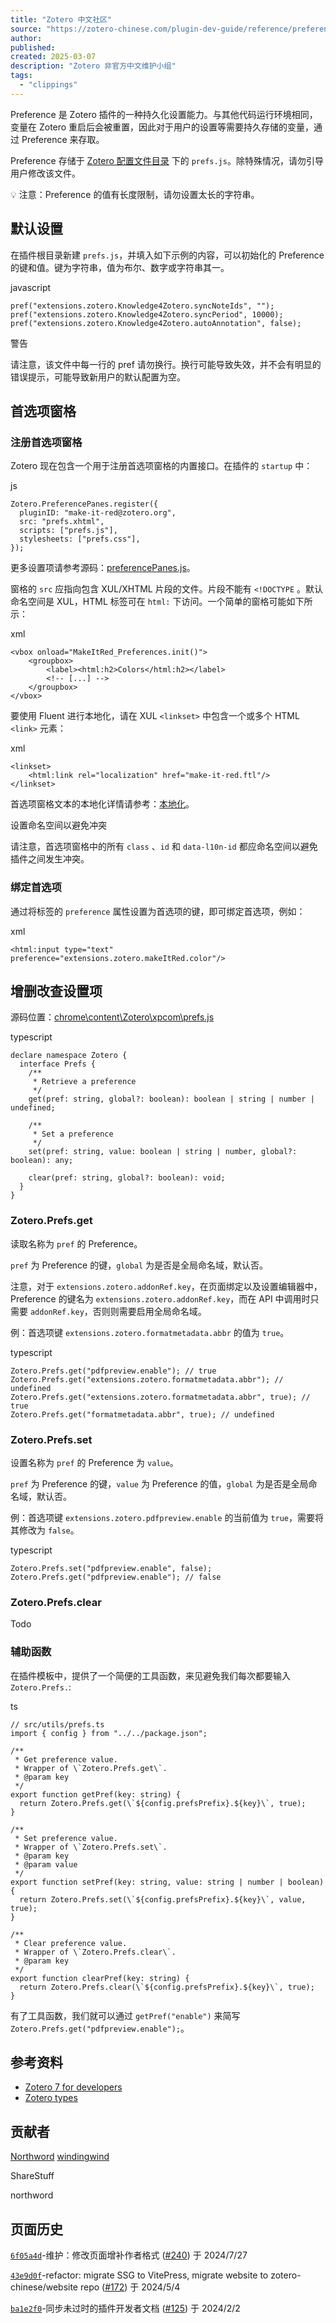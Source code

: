 ```yaml
---
title: "Zotero 中文社区"
source: "https://zotero-chinese.com/plugin-dev-guide/reference/preference"
author:
published:
created: 2025-03-07
description: "Zotero 非官方中文维护小组"
tags:
  - "clippings"
---
```

Preference 是 Zotero 插件的一种持久化设置能力。与其他代码运行环境相同，变量在 Zotero 重启后会被重置，因此对于用户的设置等需要持久存储的变量，通过 Preference 来存取。

Preference 存储于 [Zotero 配置文件目录](https://www.zotero.org/support/kb/profile_directory) 下的 `prefs.js`。除特殊情况，请勿引导用户修改该文件。

💡 注意：Preference 的值有长度限制，请勿设置太长的字符串。

## 默认设置

在插件根目录新建 `prefs.js`，并填入如下示例的内容，可以初始化的 Preference 的键和值。键为字符串，值为布尔、数字或字符串其一。

javascript
```vp
pref("extensions.zotero.Knowledge4Zotero.syncNoteIds", "");
pref("extensions.zotero.Knowledge4Zotero.syncPeriod", 10000);
pref("extensions.zotero.Knowledge4Zotero.autoAnnotation", false);
```

警告

请注意，该文件中每一行的 pref 请勿换行。换行可能导致失效，并不会有明显的错误提示，可能导致新用户的默认配置为空。

## 首选项窗格

### 注册首选项窗格

Zotero 现在包含一个用于注册首选项窗格的内置接口。在插件的 `startup` 中：

js
```vp
Zotero.PreferencePanes.register({
  pluginID: "make-it-red@zotero.org",
  src: "prefs.xhtml",
  scripts: ["prefs.js"],
  stylesheets: ["prefs.css"],
});
```

更多设置项请参考源码：[preferencePanes.js](https://github.com/zotero/zotero/blob/main/chrome/content/zotero/xpcom/preferencePanes.js#L123)。

窗格的 `src` 应指向包含 XUL/XHTML 片段的文件。片段不能有 `<!DOCTYPE` 。默认命名空间是 XUL，HTML 标签可在 `html:` 下访问。一个简单的窗格可能如下所示：

xml
```vp
<vbox onload="MakeItRed_Preferences.init()">
	<groupbox>
		<label><html:h2>Colors</html:h2></label>
		<!-- [...] -->
	</groupbox>
</vbox>
```

要使用 Fluent 进行本地化，请在 XUL `<linkset>` 中包含一个或多个 HTML `<link>` 元素：

xml
```vp
<linkset>
	<html:link rel="localization" href="make-it-red.ftl"/>
</linkset>
```

首选项窗格文本的本地化详情请参考：[本地化](https://zotero-chinese.com/plugin-dev-guide/reference/localization)。

设置命名空间以避免冲突

请注意，首选项窗格中的所有 `class` 、`id` 和 `data-l10n-id` 都应命名空间以避免插件之间发生冲突。

### 绑定首选项

通过将标签的 `preference` 属性设置为首选项的键，即可绑定首选项，例如：

xml
```vp
<html:input type="text" preference="extensions.zotero.makeItRed.color"/>
```

## 增删改查设置项

源码位置：[chrome\\content\\Zotero\\xpcom\\prefs.js](https://github.com/zotero/zotero/blob/master/chrome/content/zotero/xpcom/prefs.js)

typescript
```vp
declare namespace Zotero {
  interface Prefs {
    /**
     * Retrieve a preference
     */
    get(pref: string, global?: boolean): boolean | string | number | undefined;

    /**
     * Set a preference
     */
    set(pref: string, value: boolean | string | number, global?: boolean): any;

    clear(pref: string, global?: boolean): void;
  }
}
```

### Zotero.Prefs.get

读取名称为 `pref` 的 Preference。

`pref` 为 Preference 的键，`global` 为是否是全局命名域，默认否。

注意，对于 `extensions.zotero.addonRef.key`，在页面绑定以及设置编辑器中，Preference 的键名为 `extensions.zotero.addonRef.key`，而在 API 中调用时只需要 `addonRef.key`，否则则需要启用全局命名域。

例：首选项键 `extensions.zotero.formatmetadata.abbr` 的值为 `true`。

typescript
```vp
Zotero.Prefs.get("pdfpreview.enable"); // true
Zotero.Prefs.get("extensions.zotero.formatmetadata.abbr"); // undefined
Zotero.Prefs.get("extensions.zotero.formatmetadata.abbr", true); // true
Zotero.Prefs.get("formatmetadata.abbr", true); // undefined
```

### Zotero.Prefs.set

设置名称为 `pref` 的 Preference 为 `value`。

`pref` 为 Preference 的键，`value` 为 Preference 的值，`global` 为是否是全局命名域，默认否。

例：首选项键 `extensions.zotero.pdfpreview.enable` 的当前值为 `true`，需要将其修改为 `false`。

typescript
```vp
Zotero.Prefs.set("pdfpreview.enable", false);
Zotero.Prefs.get("pdfpreview.enable"); // false
```

### Zotero.Prefs.clear

Todo

### 辅助函数

在插件模板中，提供了一个简便的工具函数，来见避免我们每次都要输入 `Zotero.Prefs.`:

ts
```vp
// src/utils/prefs.ts
import { config } from "../../package.json";

/**
 * Get preference value.
 * Wrapper of \`Zotero.Prefs.get\`.
 * @param key
 */
export function getPref(key: string) {
  return Zotero.Prefs.get(\`${config.prefsPrefix}.${key}\`, true);
}

/**
 * Set preference value.
 * Wrapper of \`Zotero.Prefs.set\`.
 * @param key
 * @param value
 */
export function setPref(key: string, value: string | number | boolean) {
  return Zotero.Prefs.set(\`${config.prefsPrefix}.${key}\`, value, true);
}

/**
 * Clear preference value.
 * Wrapper of \`Zotero.Prefs.clear\`.
 * @param key
 */
export function clearPref(key: string) {
  return Zotero.Prefs.clear(\`${config.prefsPrefix}.${key}\`, true);
}
```

有了工具函数，我们就可以通过 `getPref("enable")` 来简写 `Zotero.Prefs.get("pdfpreview.enable");`。

## 参考资料

- [Zotero 7 for developers](https://www.zotero.org/support/dev/zotero_7_for_developers)
- [Zotero types](https://github.com/windingwind/zotero-types/blob/master/types/xpcom/prefs.d.ts)

## 贡献者

[Northword](https://github.com/northword) [windingwind](https://github.com/windingwind)

ShareStuff

northword

## 页面历史

[`6f05a4d`](https://github.com/zotero-chinese/wiki/commit/6f05a4d945722a3501035e323c1cbf15ec191a3c)\-维护：修改页面增补作者格式 ([#240](https://github.com/zotero-chinese/wiki/issues/240)) 于 2024/7/27

[`43e9d0f`](https://github.com/zotero-chinese/wiki/commit/43e9d0ffbce770c9175de4c929f12fa5252a3d66)\-refactor: migrate SSG to VitePress, migrate website to zotero-chinese/website repo ([#172](https://github.com/zotero-chinese/wiki/issues/172)) 于 2024/5/4

[`ba1e2f0`](https://github.com/zotero-chinese/wiki/commit/ba1e2f057d4b41b2917d9dba2bf90f3f058929c1)\-同步未过时的插件开发者文档 ([#125](https://github.com/zotero-chinese/wiki/issues/125)) 于 2024/2/2